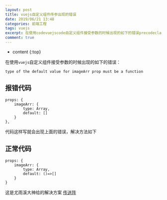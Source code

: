 ```yaml
---
layout: post
title: vuejs自定义组件传参出现的错误
date: 2019/06/21 13:48
categories: 前端工程
tags: vuejs
excerpt: 在使用codevuejscode自定义组件接受参数的时候出现的如下的错误precodeclasslanguagetexttypeofthedefaultvalueforimageArrpropmustbeafunctioncodepreh2报错代码h2precodeclasslanguagejavascriptpropsimageArrtypeArraydefaultcodepre代码这样写就会出
comment: true
---
```


* content
{:top}

在使用`vuejs`自定义组件接受参数的时候出现的如下的错误：

    
    
    type of the default value for imageArr prop must be a function
    

## 报错代码

    
    
    props: {
        imageArr: {
            type: Array,
            default: []
        }
    },
    

代码这样写就会出现上面的错误，解决方法如下

## 正常代码

    
    
    props: {
        imageArr: {
            type: Array,
            default: ()=>[]
        }
    }
    

这是尤雨溪大神给的解决方案
[传送阵](https://github.com/vuejs/vue/issues/1032#issuecomment-120212888)


    